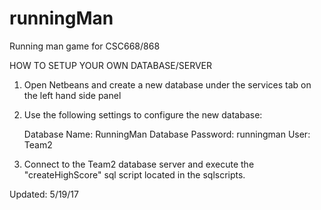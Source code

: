 # runningMan
Running man game for CSC668/868


HOW TO SETUP YOUR OWN DATABASE/SERVER

1. Open Netbeans and create a new database under the services tab on the left hand side panel

2. Use the following settings to configure the new database:

	Database Name: RunningMan
  Database Password: runningman
  User: Team2

3. Connect to the Team2 database server and execute the "createHighScore" sql script located in the sqlscripts.

Updated: 5/19/17
